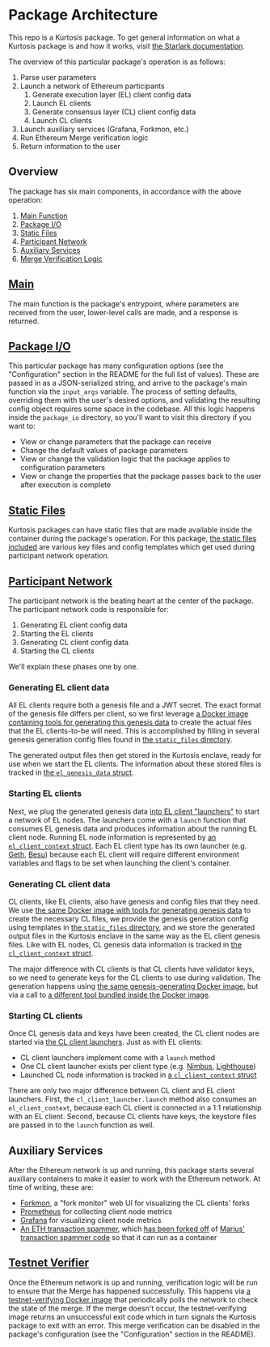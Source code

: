 Package Architecture
===================
This repo is a Kurtosis package. To get general information on what a Kurtosis package is and how it works, visit [the Starlark documentation](https://docs.kurtosis.com/starlark-reference).

The overview of this particular package's operation is as follows:

1. Parse user parameters
1. Launch a network of Ethereum participants
    1. Generate execution layer (EL) client config data
    1. Launch EL clients
    1. Generate consensus layer (CL) client config data
    1. Launch CL clients
1. Launch auxiliary services (Grafana, Forkmon, etc.)
1. Run Ethereum Merge verification logic
1. Return information to the user

Overview
--------
The package has six main components, in accordance with the above operation:

1. [Main Function][main-function]
1. [Package I/O][package-io]
1. [Static Files][static-files]
1. [Participant Network][participant-network]
1. [Auxiliary Services][auxiliary-services]
1. [Merge Verification Logic][testnet-verifier]

[Main][main-function]
------------------------------------
The main function is the package's entrypoint, where parameters are received from the user, lower-level calls are made, and a response is returned.

[Package I/O][package-io]
-----------------------
This particular package has many configuration options (see the "Configuration" section in the README for the full list of values). These are passed in as a JSON-serialized string, and arrive to the package's main function via the `input_args` variable. The process of setting defaults, overriding them with the user's desired options, and validating the resulting config object requires some space in the codebase. All this logic happens inside the `package_io` directory, so you'll want to visit this directory if you want to:

- View or change parameters that the package can receive
- Change the default values of package parameters
- View or change the validation logic that the package applies to configuration parameters
- View or change the properties that the package passes back to the user after execution is complete

[Static Files][static-files]
----------------------------
Kurtosis packages can have static files that are made available inside the container during the package's operation. For this package, [the static files included][static-files] are various key files and config templates which get used during participant network operation.

[Participant Network][participant-network]
------------------------------------------
The participant network is the beating heart at the center of the package. The participant network code is responsible for:

1. Generating EL client config data
1. Starting the EL clients
1. Generating CL client config data
1. Starting the CL clients

We'll explain these phases one by one.

### Generating EL client data
All EL clients require both a genesis file and a JWT secret. The exact format of the genesis file differs per client, so we first leverage [a Docker image containing tools for generating this genesis data][ethereum-genesis-generator] to create the actual files that the EL clients-to-be will need. This is accomplished by filling in several genesis generation config files found in [the `static_files` directory][static-files].

The generated output files then get stored in the Kurtosis enclave, ready for use when we start the EL clients. The information about these stored files is tracked in [the `el_genesis_data` struct](https://github.com/kurtosis-tech/eth2-package/blob/main/src/participant_network/prelaunch_data_generator/el_genesis/el_genesis_data.star).

### Starting EL clients
Next, we plug the generated genesis data [into EL client "launchers"](https://github.com/kurtosis-tech/eth2-package/tree/main/src/participant_network/el) to start a network of EL nodes. The launchers come with a `launch` function that consumes EL genesis data and produces information about the running EL client node. Running EL node information is represented by [an `el_client_context` struct](https://github.com/kurtosis-tech/eth2-package/blob/main/src/participant_network/el/el_client_context.star). Each EL client type has its own launcher (e.g. [Geth](https://github.com/kurtosis-tech/eth2-package/tree/main/src/participant_network/el/geth), [Besu](https://github.com/kurtosis-tech/eth2-package/tree/main/src/participant_network/el/besu)) because each EL client will require different environment variables and flags to be set when launching the client's container.

### Generating CL client data
CL clients, like EL clients, also have genesis and config files that they need. We use [the same Docker image with tools for generating genesis data][ethereum-genesis-generator] to create the necessary CL files, we provide the genesis generation config using templates in [the `static_files` directory][static-files], and we store the generated output files in the Kurtosis enclave in the same way as the EL client genesis files. Like with EL nodes, CL genesis data information is tracked in [the `cl_client_context` struct](https://github.com/kurtosis-tech/eth2-package/blob/main/src/participant_network/el/el_client_context.star).

The major difference with CL clients is that CL clients have validator keys, so we need to generate keys for the CL clients to use during validation. The generation happens using [the same genesis-generating Docker image][ethereum-genesis-generator], but via a call to [a different tool bundled inside the Docker image](https://github.com/protolambda/eth2-val-tools).

### Starting CL clients
Once CL genesis data and keys have been created, the CL client nodes are started via [the CL client launchers](https://github.com/kurtosis-tech/eth2-package/tree/main/src/participant_network/cl). Just as with EL clients:

- CL client launchers implement come with a `launch` method
- One CL client launcher exists per client type (e.g. [Nimbus](https://github.com/kurtosis-tech/eth2-package/tree/main/src/participant_network/cl/nimbus), [Lighthouse](https://github.com/kurtosis-tech/eth2-package/tree/main/src/participant_network/cl/lighthouse))
- Launched CL node information is tracked in [a `cl_client_context` struct](https://github.com/kurtosis-tech/eth2-package/blob/main/src/participant_network/cl/cl_client_context.star)

There are only two major difference between CL client and EL client launchers. First, the `cl_client_launcher.launch` method also consumes an `el_client_context`, because each CL client is connected in a 1:1 relationship with an EL client. Second, because CL clients have keys, the keystore files are passed in to the `launch` function as well.

Auxiliary Services
------------------
After the Ethereum network is up and running, this package starts several auxiliary containers to make it easier to work with the Ethereum network. At time of writing, these are:

- [Forkmon](https://github.com/kurtosis-tech/eth2-package/tree/main/src/forkmon), a "fork monitor" web UI for visualizing the CL clients' forks
- [Prometheus](https://github.com/kurtosis-tech/eth2-package/tree/main/src/prometheus) for collecting client node metrics
- [Grafana](https://github.com/kurtosis-tech/eth2-package/tree/main/src/grafana) for visualizing client node metrics
- [An ETH transaction spammer](https://github.com/kurtosis-tech/eth2-package/tree/main/src/transaction_spammer), which [has been forked off](https://github.com/kurtosis-tech/tx-fuzz) of [Marius' transaction spammer code](https://github.com/MariusVanDerWijden/tx-fuzz) so that it can run as a container

[Testnet Verifier][testnet-verifier]
------------------------------------
Once the Ethereum network is up and running, verification logic will be run to ensure that the Merge has happened successfully. This happens via [a testnet-verifying Docker image](https://github.com/ethereum/merge-testnet-verifier) that periodically polls the network to check the state of the merge. If the merge doesn't occur, the testnet-verifying image returns an unsuccessful exit code which in turn signals the Kurtosis package to exit with an error. This merge verification can be disabled in the package's configuration (see the "Configuration" section in the README).

<!------------------------ Only links below here -------------------------------->

[enclave-context]: https://docs.kurtosistech.com/kurtosis/core-lib-documentation#enclavecontext

[main-function]: https://github.com/kurtosis-tech/eth2-package/blob/main/main.star#22
[package-io]: https://github.com/kurtosis-tech/eth2-package/tree/main/src/package_io
[participant-network]: https://github.com/kurtosis-tech/eth2-package/tree/main/src/participant_network
[ethereum-genesis-generator]: https://github.com/skylenet/ethereum-genesis-generator
[static-files]: https://github.com/kurtosis-tech/eth2-package/tree/main/static_files
[testnet-verifier]: https://github.com/kurtosis-tech/eth2-package/tree/main/src/testnet_verifier

[auxiliary-services]: #auxiliary-services